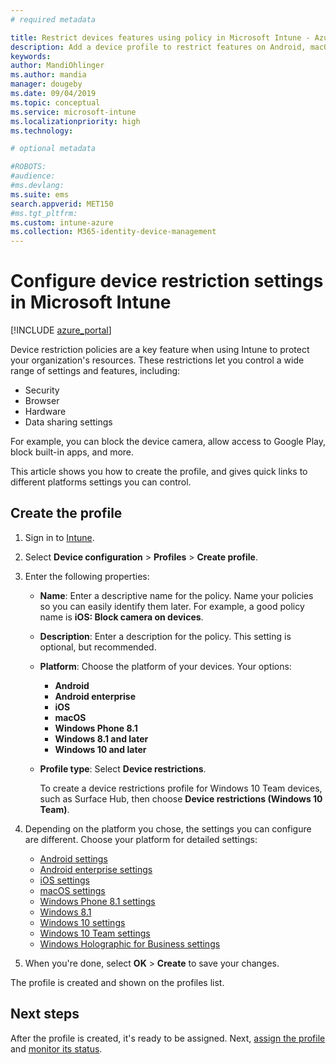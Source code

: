 ```yaml
---
# required metadata

title: Restrict devices features using policy in Microsoft Intune - Azure | Microsoft Docs
description: Add a device profile to restrict features on Android, macOS, iOS, Windows Phone, and Windows 10 devices in Microsoft Intune
keywords:
author: MandiOhlinger
ms.author: mandia
manager: dougeby
ms.date: 09/04/2019
ms.topic: conceptual
ms.service: microsoft-intune
ms.localizationpriority: high
ms.technology:

# optional metadata

#ROBOTS:
#audience:
#ms.devlang:
ms.suite: ems
search.appverid: MET150
#ms.tgt_pltfrm:
ms.custom: intune-azure
ms.collection: M365-identity-device-management
---
```

 
# Configure device restriction settings in Microsoft Intune

[!INCLUDE [azure_portal](./includes/azure_portal.md)]

Device restriction policies are a key feature when using Intune to protect your organization's resources. These restrictions let you control a wide range of settings and features, including:

- Security
- Browser
- Hardware
- Data sharing settings

For example, you can block the device camera, allow access to Google Play, block built-in apps, and more.

This article shows you how to create the profile, and gives quick links to different platforms settings you can control.

## Create the profile

1. Sign in to [Intune](https://go.microsoft.com/fwlink/?linkid=2090973).
2. Select **Device configuration** > **Profiles** > **Create profile**.
3. Enter the following properties:

    - **Name**: Enter a descriptive name for the policy. Name your policies so you can easily identify them later. For example, a good policy name is **iOS: Block camera on devices**.
    - **Description**: Enter a description for the policy. This setting is optional, but recommended.
    - **Platform**: Choose the platform of your devices. Your options:  

        - **Android**
        - **Android enterprise**
        - **iOS**
        - **macOS**
        - **Windows Phone 8.1**
        - **Windows 8.1 and later**
        - **Windows 10 and later**

    - **Profile type**: Select **Device restrictions**.

        To create a device restrictions profile for Windows 10 Team devices, such as Surface Hub, then choose **Device restrictions (Windows 10 Team)**.

4. Depending on the platform you chose, the settings you can configure are different. Choose your platform for detailed settings:

    - [Android settings](device-restrictions-android.md)
    - [Android enterprise settings](device-restrictions-android-for-work.md)
    - [iOS settings](device-restrictions-ios.md)
    - [macOS settings](device-restrictions-macos.md)
    - [Windows Phone 8.1 settings](device-restrictions-windows-phone-8-1.md)
    - [Windows 8.1](device-restrictions-windows-8-1.md)
    - [Windows 10 settings](device-restrictions-windows-10.md)
    - [Windows 10 Team settings](device-restrictions-windows-10-teams.md)
    - [Windows Holographic for Business settings](device-restrictions-windows-holographic.md)

5. When you're done, select **OK** > **Create** to save your changes.

The profile is created and shown on the profiles list.

## Next steps

After the profile is created, it's ready to be assigned. Next, [assign the profile](device-profile-assign.md) and [monitor its status](device-profile-monitor.md).

<!--  Removing image as part of design review; retaining source until we known the disposition.

## Example of device restriction settings

In this high-level example, you'll create a device restriction policy that blocks the use of the built-in camera app on Android devices.

![How to disable the camera on Android devices](./media/disable-android-camera.png)

-->
